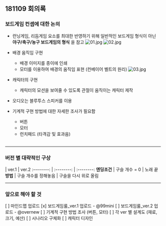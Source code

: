 ## 181109 회의록

### 보드게임 컨셉에 대한 논의
- 런닝게임, 리듬게임 요소를 최대한 반영하기 위해 일반적인 보드게임 형식이 아닌 **야구/축구/농구 보드게임의 형식** 을 참고
  ![01.jpg](https://github.com/moomin-04/YOLO-2018920056/blob/181109%ED%9A%8C%EC%9D%98%EB%A1%9D/2018920031%20%EC%9C%A0%EC%8A%B9%EB%A6%AC/181109%20%ED%9A%8C%EC%9D%98%EB%A1%9D/img/01_%EC%95%BC%EA%B5%AC%EA%B2%8C%EC%9E%84.jpg?raw=true)
  ![02.jpg](https://github.com/moomin-04/YOLO-2018920056/blob/181109%ED%9A%8C%EC%9D%98%EB%A1%9D/2018920031%20%EC%9C%A0%EC%8A%B9%EB%A6%AC/181109%20%ED%9A%8C%EC%9D%98%EB%A1%9D/img/02_%EB%86%8D%EA%B5%AC%EA%B2%8C%EC%9E%84.jpg?raw=true)

- 배경 움직임 구현
  + 배경 이미지를 종이에 인쇄
  + 모터를 이용하여 배경의 움직임 표현 (컨베이어 벨트의 원리)
  ![03.jpg](https://github.com/moomin-04/YOLO-2018920056/blob/181109%ED%9A%8C%EC%9D%98%EB%A1%9D/2018920031%20%EC%9C%A0%EC%8A%B9%EB%A6%AC/181109%20%ED%9A%8C%EC%9D%98%EB%A1%9D/img/03_%EC%BB%A8%EB%B2%A0%EC%9D%B4%EC%96%B4%EB%B2%A8%ED%8A%B8.jpg?raw=true)

- 캐릭터의 구현
  + 캐릭터의 모션을 보여줄 수 있도록 관절이 움직이는 캐릭터 제작

- 오디오는 블루투스 스피커를 이용

- 기계적 구현 방법에 대한 자세한 조사가 필요함
  + 버튼
  + 모터
  + 런치패드 (타격감 및 효과음)
<br><br>

------------------------------------------------------
### 버전 별 대략적인 구상

  | ver.1 | ver.2
:--------: | :--------: | :--------:
**엔딩조건**  | 구슬 개수 = 0 | 노래 끝
**방법**  | 구슬 개수를 정해놓음 | 구슬을 다시 위로 올림
<br>

------------------------------------------------------
### 앞으로 해야 할 것
[ ] 마인드맵 업로드
[x] 보드게임룰_ver.1 업로드 - @99mini
[ ] 보드게임룰_ver.2 업로드 - @overnew
[ ] 기계적 구현 방법 조사 (버튼, 모터)
[ ] 각 ver 별 설계도 (재료, 크기, 예산)
[ ] 시나리오 구체화
[ ] 캐릭터 디자인
<br><br>
